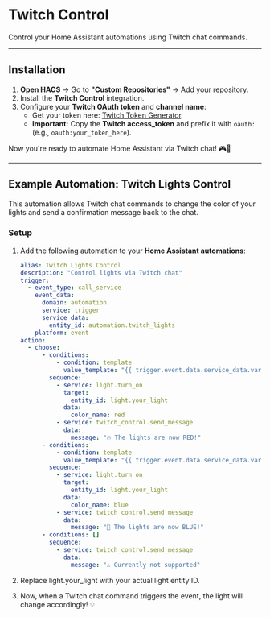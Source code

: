 # **Twitch Control**  
Control your Home Assistant automations using Twitch chat commands.  

---

## **Installation**  
1. **Open HACS** → Go to **"Custom Repositories"** → Add your repository.  
2. Install the **Twitch Control** integration.  
3. Configure your **Twitch OAuth token** and **channel name**:  
   - Get your token here: [Twitch Token Generator](https://twitchtokengenerator.com).  
   - **Important:** Copy the **Twitch access_token** and prefix it with `oauth:` (e.g., `oauth:your_token_here`).  

Now you're ready to automate Home Assistant via Twitch chat! 🎮🚀  

---

## **Example Automation: Twitch Lights Control**  
This automation allows Twitch chat commands to change the color of your lights and send a confirmation message back to the chat.  

### **Setup**  
1. Add the following automation to your **Home Assistant automations**:  

   ```yaml
   alias: Twitch Lights Control
   description: "Control lights via Twitch chat"
   trigger:
     - event_type: call_service
       event_data:
         domain: automation
         service: trigger
         service_data:
           entity_id: automation.twitch_lights
       platform: event
   action:
     - choose:
         - conditions:
             - condition: template
               value_template: "{{ trigger.event.data.service_data.variables.color == 'red' }}"
           sequence:
             - service: light.turn_on
               target:
                 entity_id: light.your_light
               data:
                 color_name: red
             - service: twitch_control.send_message
               data:
                 message: "🔥 The lights are now RED!"
         - conditions:
             - condition: template
               value_template: "{{ trigger.event.data.service_data.variables.color == 'blue' }}"
           sequence:
             - service: light.turn_on
               target:
                 entity_id: light.your_light
               data:
                 color_name: blue
             - service: twitch_control.send_message
               data:
                 message: "💙 The lights are now BLUE!"
         - conditions: []
           sequence:
             - service: twitch_control.send_message
               data:
                 message: "⚠️ Currently not supported"
    ```
2.  Replace light.your_light with your actual light entity ID.
3.  Now, when a Twitch chat command triggers the event, the light will change accordingly! 💡